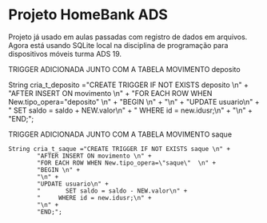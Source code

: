 Projeto HomeBank ADS
====================================================================================================
Projeto já usado em aulas passadas com registro de dados em arquivos. Agora está usando SQLite local
na disciplina de programação para dispositivos móveis turma ADS 19.


TRIGGER ADICIONADA JUNTO COM A TABELA MOVIMENTO deposito 

 String cria_t_deposito ="CREATE TRIGGER IF NOT EXISTS deposito \n" +
            "AFTER INSERT ON movimento \n" +
            "FOR EACH ROW WHEN New.tipo_opera=\"deposito\"  \n" +
            "BEGIN \n" +
            "\n" +
            "UPDATE usuario\n" +
            "       SET saldo = saldo + NEW.valor\n" +
            "     WHERE id = new.idusr;\n" +
            "\n" +
            "END;";

TRIGGER ADICIONADA JUNTO COM A TABELA MOVIMENTO  saque

    String cria_t_saque ="CREATE TRIGGER IF NOT EXISTS saque \n" +
            "AFTER INSERT ON movimento \n" +
            "FOR EACH ROW WHEN New.tipo_opera=\"saque\"  \n" +
            "BEGIN \n" +
            "\n" +
            "UPDATE usuario\n" +
            "       SET saldo = saldo - NEW.valor\n" +
            "     WHERE id = new.idusr;\n" +
            "\n" +
            "END;";
